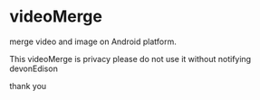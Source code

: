 videoMerge
==========

merge video and image on Android platform.

This videoMerge is privacy please do not use it without notifying devonEdison

thank you
